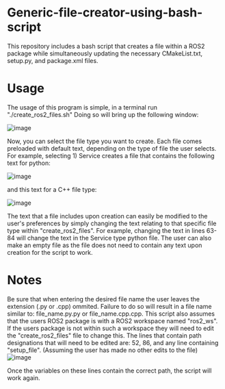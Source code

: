 # Generic-file-creator-using-bash-script
This repository includes a bash script that creates a file within a ROS2 package while simultaneously updating the necessary CMakeList.txt, setup.py, and package.xml files.

# Usage
The usage of this program is simple, in a terminal run "./create_ros2_files.sh"
Doing so will bring up the following window:


![image](https://github.com/user-attachments/assets/b2333f7b-22c2-4c12-8cb0-c92e2ae00052)


Now, you can select the file type you want to create. Each file comes preloaded with default text, depending on the type of file the user selects. For example, selecting 1) Service creates a file that contains the following text for python:

![image](https://github.com/user-attachments/assets/b24540de-c114-43af-8237-d2d7ba82d910)

and this text for a C++ file type:

![image](https://github.com/user-attachments/assets/aaff6fa6-a18a-468a-a4b7-34bc04ff47d8)

The text that a file includes upon creation can easily be modified to the user's preferences by simply changing the text relating to that specific file type within "create_ros2_files". For example, changing the text in lines 63-84 will change the text in the Service type python file. The user can also make an empty file as the file does not need to contain any text upon creation for the script to work.

# Notes
Be sure that when entering the desired file name the user leaves the extension (.py or .cpp) ommited. Failure to do so will result in a file name similar to: file_name.py.py or file_name.cpp.cpp.
This script also assumes that the users ROS2 package is with a ROS2 workspace named "ros2_ws". If the users package is not within such a workspace they will need to edit the "create_ros2_files" file to change this. The lines that contain path designations that will need to be edited are: 52, 86, and any line containing "setup_file". (Assuming the user has made no other edits to the file) 
![image](https://github.com/user-attachments/assets/05572187-30b0-4b1d-82d6-a744b7b3ed00)

Once the variables on these lines contain the correct path, the script will work again. 

